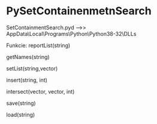 # PySetContainenmetnSearch
SetContainmentSearch.pyd -->> AppData\Local\Programs\Python\Python38-32\DLLs

Funkcie:
reportList(string)

getNames(string)

setList(string,vector<int>)
	
insert(string, int)
	
intersect(vector<int>, vector<string>, int)
	
save(string)
	
load(string)

